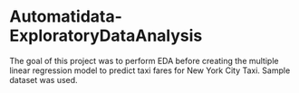 # Automatidata-ExploratoryDataAnalysis
The goal of this project was to perform EDA before creating the multiple linear regression model to predict taxi fares for  New York City Taxi. Sample dataset was used.
